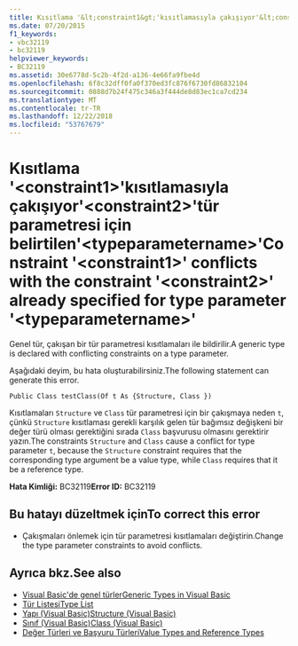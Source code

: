 ```yaml
---
title: Kısıtlama '&lt;constraint1&gt;'kısıtlamasıyla çakışıyor'&lt;constraint2&gt;'tür parametresi için belirtilen'&lt;typeparametername&gt;'
ms.date: 07/20/2015
f1_keywords:
- vbc32119
- bc32119
helpviewer_keywords:
- BC32119
ms.assetid: 30e6778d-5c2b-4f2d-a136-4e66fa9fbe4d
ms.openlocfilehash: 6f8c32dff0fa0f370ed3fc876f6730fd86832104
ms.sourcegitcommit: 0888d7b24f475c346a3f444de8d83ec1ca7cd234
ms.translationtype: MT
ms.contentlocale: tr-TR
ms.lasthandoff: 12/22/2018
ms.locfileid: "53767679"
---
```

# <a name="constraint-ltconstraint1gt-conflicts-with-the-constraint-ltconstraint2gt-already-specified-for-type-parameter-lttypeparameternamegt"></a><span data-ttu-id="2a881-102">Kısıtlama '&lt;constraint1&gt;'kısıtlamasıyla çakışıyor'&lt;constraint2&gt;'tür parametresi için belirtilen'&lt;typeparametername&gt;'</span><span class="sxs-lookup"><span data-stu-id="2a881-102">Constraint '&lt;constraint1&gt;' conflicts with the constraint '&lt;constraint2&gt;' already specified for type parameter '&lt;typeparametername&gt;'</span></span>
<span data-ttu-id="2a881-103">Genel tür, çakışan bir tür parametresi kısıtlamaları ile bildirilir.</span><span class="sxs-lookup"><span data-stu-id="2a881-103">A generic type is declared with conflicting constraints on a type parameter.</span></span>  
  
 <span data-ttu-id="2a881-104">Aşağıdaki deyim, bu hata oluşturabilirsiniz.</span><span class="sxs-lookup"><span data-stu-id="2a881-104">The following statement can generate this error.</span></span>  
  
 `Public Class testClass(Of t As {Structure, Class })`  
  
 <span data-ttu-id="2a881-105">Kısıtlamaları `Structure` ve `Class` tür parametresi için bir çakışmaya neden `t`, çünkü `Structure` kısıtlaması gerekli karşılık gelen tür bağımsız değişkeni bir değer türü olması gerektiğini sırada `Class` başvurusu olmasını gerektirir yazın.</span><span class="sxs-lookup"><span data-stu-id="2a881-105">The constraints `Structure` and `Class` cause a conflict for type parameter `t`, because the `Structure` constraint requires that the corresponding type argument be a value type, while `Class` requires that it be a reference type.</span></span>  
  
 <span data-ttu-id="2a881-106">**Hata Kimliği:** BC32119</span><span class="sxs-lookup"><span data-stu-id="2a881-106">**Error ID:** BC32119</span></span>  
  
## <a name="to-correct-this-error"></a><span data-ttu-id="2a881-107">Bu hatayı düzeltmek için</span><span class="sxs-lookup"><span data-stu-id="2a881-107">To correct this error</span></span>  
  
-   <span data-ttu-id="2a881-108">Çakışmaları önlemek için tür parametresi kısıtlamaları değiştirin.</span><span class="sxs-lookup"><span data-stu-id="2a881-108">Change the type parameter constraints to avoid conflicts.</span></span>  
  
## <a name="see-also"></a><span data-ttu-id="2a881-109">Ayrıca bkz.</span><span class="sxs-lookup"><span data-stu-id="2a881-109">See also</span></span>

- [<span data-ttu-id="2a881-110">Visual Basic'de genel türler</span><span class="sxs-lookup"><span data-stu-id="2a881-110">Generic Types in Visual Basic</span></span>](../../visual-basic/programming-guide/language-features/data-types/generic-types.md)  
- [<span data-ttu-id="2a881-111">Tür Listesi</span><span class="sxs-lookup"><span data-stu-id="2a881-111">Type List</span></span>](../../visual-basic/language-reference/statements/type-list.md)  
- [<span data-ttu-id="2a881-112">Yapı (Visual Basic)</span><span class="sxs-lookup"><span data-stu-id="2a881-112">Structure (Visual Basic)</span></span>](../../visual-basic/language-reference/statements/structure-statement.md)  
- [<span data-ttu-id="2a881-113">Sınıf (Visual Basic)</span><span class="sxs-lookup"><span data-stu-id="2a881-113">Class (Visual Basic)</span></span>](../../visual-basic/language-reference/statements/class-statement.md)  
- [<span data-ttu-id="2a881-114">Değer Türleri ve Başvuru Türleri</span><span class="sxs-lookup"><span data-stu-id="2a881-114">Value Types and Reference Types</span></span>](../../visual-basic/programming-guide/language-features/data-types/value-types-and-reference-types.md)
